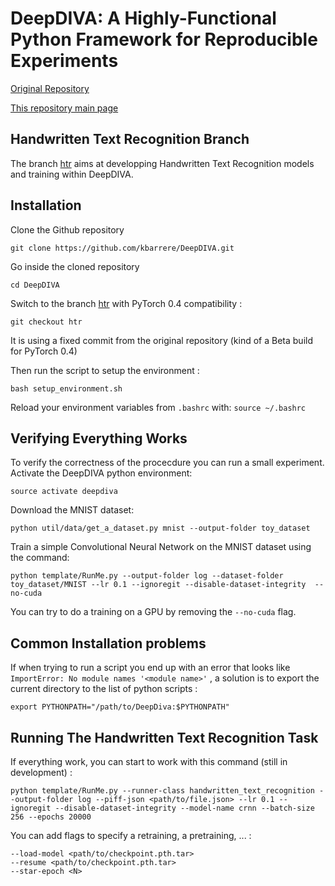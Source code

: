 # DeepDIVA: A Highly-Functional Python Framework for Reproducible Experiments

[Original Repository](https://github.com/DIVA-DIA/DeepDIVA)

[This repository main page](https://github.com/kbarrere/DeepDIVA) 

## Handwritten Text Recognition Branch

The branch [htr](https://github.com/kbarrere/DeepDIVA/tree/htr) aims at developping Handwritten Text Recognition models and training within DeepDIVA.

## Installation

Clone the Github repository

``` shell
git clone https://github.com/kbarrere/DeepDIVA.git
```

Go inside the cloned repository

``` shell
cd DeepDIVA
```

Switch to the branch [htr](https://github.com/kbarrere/DeepDIVA/tree/htr) with PyTorch 0.4 compatibility :

``` shell
git checkout htr
```

It is using a fixed commit from the original repository (kind of a Beta build for PyTorch 0.4)

Then run the script to setup the environment :

``` shell
bash setup_environment.sh
```

Reload your environment variables from `.bashrc` with: `source ~/.bashrc`

## Verifying Everything Works

To verify the correctness of the procecdure you can run a small experiment. Activate the DeepDIVA python environment:

``` shell
source activate deepdiva
```

Download the MNIST dataset:

``` shell
python util/data/get_a_dataset.py mnist --output-folder toy_dataset
```

Train a simple Convolutional Neural Network on the MNIST dataset using the command:

``` shell
python template/RunMe.py --output-folder log --dataset-folder toy_dataset/MNIST --lr 0.1 --ignoregit --disable-dataset-integrity  --no-cuda
```

You can try to do a training on a GPU by removing the `--no-cuda` flag.

## Common Installation problems

If when trying to run a script you end up with an error that looks like `ImportError: No module names '<module name>'` , a solution is to export the current directory to the list of python scripts :

``` shell
export PYTHONPATH="/path/to/DeepDiva:$PYTHONPATH"
```

## Running The Handwritten Text Recognition Task

If everything work, you can start to work with this command (still in development) :

``` shell
python template/RunMe.py --runner-class handwritten_text_recognition --output-folder log --piff-json <path/to/file.json> --lr 0.1 --ignoregit --disable-dataset-integrity --model-name crnn --batch-size 256 --epochs 20000
```
You can add flags to specify a retraining, a pretraining, ... :

``` shell
--load-model <path/to/checkpoint.pth.tar>
--resume <path/to/checkpoint.pth.tar>
--star-epoch <N>
```

